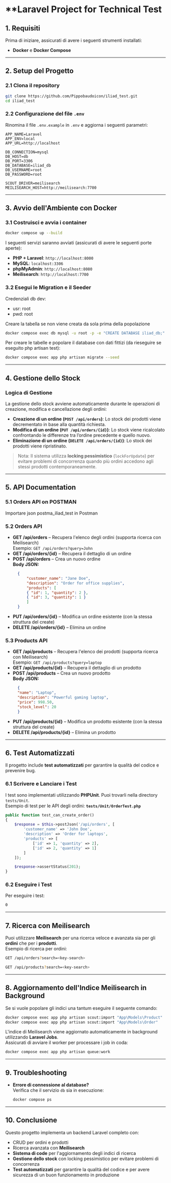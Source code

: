 # **Laravel Project for Technical Test

## **1. Requisiti**
Prima di iniziare, assicurati di avere i seguenti strumenti installati:
- **Docker** e **Docker Compose**

---

## **2. Setup del Progetto**

### **2.1 Clona il repository**
```bash
git clone https://github.com/Pippobaudoicon/iliad_test.git
cd iliad_test
```

### **2.2 Configurazione del file `.env`**
Rinomina il file `.env.example` in `.env` e aggiorna i seguenti parametri:
```env
APP_NAME=Laravel
APP_ENV=local
APP_URL=http://localhost

DB_CONNECTION=mysql
DB_HOST=db
DB_PORT=3306
DB_DATABASE=iliad_db
DB_USERNAME=root
DB_PASSWORD=root

SCOUT_DRIVER=meilisearch
MEILISEARCH_HOST=http://meilisearch:7700
```

---

## **3. Avvio dell'Ambiente con Docker**

### **3.1 Costruisci e avvia i container**
```bash
docker compose up --build
```

I seguenti servizi saranno avviati (assicurati di avere le seguenti porte aperte):
- **PHP + Laravel**: `http://localhost:8000`
- **MySQL**: `localhost:3306`
- **phpMyAdmin**: `http://localhost:8080`
- **Meilisearch**: `http://localhost:7700`

### **3.2 Esegui le Migration e il Seeder**
Credenziali db dev:
- usr: root
- pwd: root

Creare la tabella se non viene creata da sola prima della popolazione
```bash
docker compose exec db mysql -u root -p -e "CREATE DATABASE iliad_db;"
```
Per creare le tabelle e popolare il database con dati fittizi (da rieseguire se eseguito php artisan test):
```bash
docker compose exec app php artisan migrate --seed
```

---

## **4. Gestione dello Stock**
### **Logica di Gestione**
La gestione dello stock avviene automaticamente durante le operazioni di creazione, modifica e cancellazione degli ordini:
- **Creazione di un ordine (`POST /api/orders`)**: Lo stock dei prodotti viene decrementato in base alla quantità richiesta.  
- **Modifica di un ordine (`PUT /api/orders/{id}`)**: Lo stock viene ricalcolato confrontando le differenze tra l’ordine precedente e quello nuovo.  
- **Eliminazione di un ordine (`DELETE /api/orders/{id}`)**: Lo stock dei prodotti viene ripristinato.  

> Nota: Il sistema utilizza **locking pessimistico** (`lockForUpdate`) per evitare problemi di concorrenza quando più ordini accedono agli stessi prodotti contemporaneamente.

---

## **5. API Documentation**
### **5.1 Orders API on POSTMAN**
Importare json postma_iliad_test in Postman

### **5.2 Orders API**
- **GET /api/orders** – Recupera l'elenco degli ordini (supporta ricerca con Meilisearch)  
  Esempio: `GET /api/orders?query=John`  
- **GET /api/orders/{id}** – Recupera il dettaglio di un ordine  
- **POST /api/orders** – Crea un nuovo ordine  
  **Body JSON:**
  ```json
    {
        "customer_name": "Jane Doe",
        "description": "Order for office supplies",
        "products": [
        { "id": 1, "quantity": 2 },
        { "id": 3, "quantity": 1 }
        ]
    }
  ```
- **PUT /api/orders/{id}** – Modifica un ordine esistente (con la stessa struttura del create)  
- **DELETE /api/orders/{id}** – Elimina un ordine  

### **5.3 Products API**
- **GET /api/products** – Recupera l'elenco dei prodotti (supporta ricerca con Meilisearch)  
  Esempio: `GET /api/products?query=laptop`  
- **GET /api/products/{id}** – Recupera il dettaglio di un prodotto  
- **POST /api/products** – Crea un nuovo prodotto  
  **Body JSON:**
  ```json
    {
    "name": "Laptop",
    "description": "Powerful gaming laptop",
    "price": 998.50,
    "stock_level": 20
    }
  ```
- **PUT /api/products/{id}** – Modifica un prodotto esistente (con la stessa struttura del create)  
- **DELETE /api/products/{id}** – Elimina un prodotto  

---

## **6. Test Automatizzati**
Il progetto include **test automatizzati** per garantire la qualità del codice e prevenire bug.

### **6.1 Scrivere e Lanciare i Test**
I test sono implementati utilizzando **PHPUnit**. Puoi trovarli nella directory `tests/Unit`.  
Esempio di test per le API degli ordini:
**`tests/Unit/OrderTest.php`**
```php
public function test_can_create_order()
{
    $response = $this->postJson('/api/orders', [
        'customer_name' => 'John Doe',
        'description' => 'Order for laptops',
        'products' => [
            ['id' => 1, 'quantity' => 2],
            ['id' => 2, 'quantity' => 1]
        ]
    ]);

    $response->assertStatus(201);
}
```

### **6.2 Eseguire i Test**
Per eseguire i test:
```bash
0
```

---

## **7. Ricerca con Meilisearch**
Puoi utilizzare **Meilisearch** per una ricerca veloce e avanzata sia per gli **ordini** che per i **prodotti**.  
Esempio di ricerca per ordini:
```bash
GET /api/orders?search=<key-search>
```

```bash
GET /api/products?search=<key-search>
```

---

## **8. Aggiornamento dell'Indice Meilisearch in Background**
Se si vuole popolare gli indici una tantum eseguire il seguente comando:
```bash
docker compose exec app php artisan scout:import "App\Models\Product"
docker compose exec app php artisan scout:import "App\Models\Order"
```

L'indice di Meilisearch viene aggiornato automaticamente in background utilizzando **Laravel Jobs**.  
Assicurati di avviare il worker per processare i job in coda:

```bash
docker compose exec app php artisan queue:work
```

---

## **9. Troubleshooting**
- **Errore di connessione al database?**  
  Verifica che il servizio `db` sia in esecuzione:  
  ```bash
  docker compose ps
  ```

---

## **10. Conclusione**
Questo progetto implementa un backend Laravel completo con:
- CRUD per ordini e prodotti  
- Ricerca avanzata con **Meilisearch**  
- **Sistema di code** per l'aggiornamento degli indici di ricerca
- **Gestione dello stock** con locking pessimistico per evitare problemi di concorrenza  
- **Test automatizzati** per garantire la qualità del codice e per avere sicurezza di un buon funzionamento in produzione